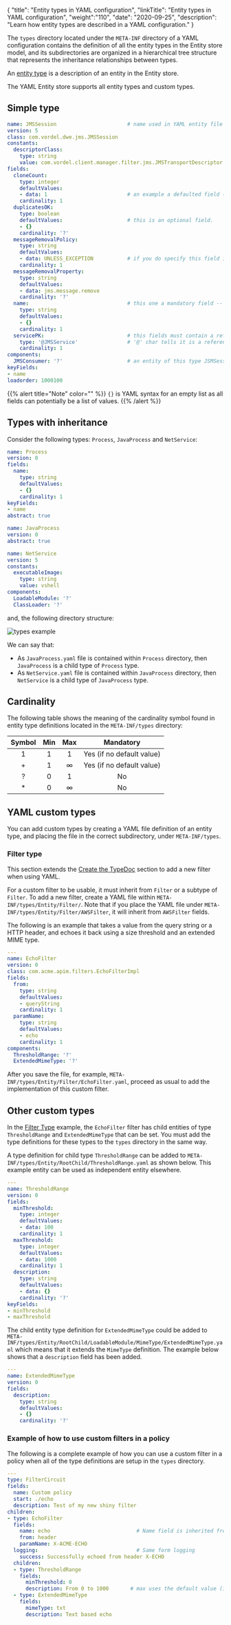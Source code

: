 {
"title": "Entity types in YAML configuration",
"linkTitle": "Entity types in YAML configuration",
"weight":"110",
"date": "2020-09-25",
"description": "Learn how entity types are described in a YAML configuration."
}

The `types` directory located under the `META-INF` directory of a YAML configuration contains the definition of all the entity types in the Entity store model, and its subdirectories are organized in a hierarchical tree structure that represents the inheritance relationships between types.

An [entity type](/docs/apigtw_devguide/entity_store/#entity-types) is a description of an entity in the Entity store.

The YAML Entity store supports all entity types and custom types.

## Simple type

```yaml
name: JMSSession                       # name used in YAML entity file
version: 5
class: com.vordel.dwe.jms.JMSSession
constants:
  descriptorClass:
    type: string
    value: com.vordel.client.manager.filter.jms.JMSTransportDescriptor
fields:
  cloneCount:
    type: integer
    defaultValues:
    - data: 1                          # an example a defaulted field (mandatory but having a default value)
    cardinality: 1
  duplicatesOK:
    type: boolean
    defaultValues:                     # this is an optional field.
    - {}
    cardinality: '?'
  messageRemovalPolicy:
    type: string
    defaultValues:
    - data: UNLESS_EXCEPTION           # if you do specify this field in you YAML file, value will be 'UNLESS_EXCEPTION'
    cardinality: 1
  messageRemovalProperty:
    type: string
    defaultValues:
    - data: jms.message.remove
    cardinality: '?'
  name:                                # this one a mandatory field -- it is actually a key field
    type: string
    defaultValues:
    - {}
    cardinality: 1
  servicePK:                           # this fields must contain a reference to another entity of type 'JMSService'
    type: '@JMSService'                # '@' char tells it is a reference
    cardinality: 1
components:
  JMSConsumer: '?'                     # an entity of this type JSMSession can have 1 children of type JMSConsumer
keyFields:
- name
loadorder: 1000100
```

{{% alert title="Note" color="" %}}
`{}` is YAML syntax for an empty list as all fields can potentially be a list of values.
{{% /alert %}}

## Types with inheritance

Consider the following types: `Process`, `JavaProcess` and `NetService`:

```yaml
name: Process
version: 0
fields:
  name:
    type: string
    defaultValues:
    - {}
    cardinality: 1
keyFields:
- name
abstract: true
```

```yaml
name: JavaProcess
version: 0
abstract: true
```

```yaml
name: NetService
version: 5
constants:
  executableImage:
    type: string
    value: vshell
components:
  LoadableModule: '?'
  ClassLoader: '?'
```

and, the following directory structure:

![types example](/Images/apim_yamles/yamles_types_example.png)

We can say that:

* As `JavaProcess.yaml` file is contained within `Process` directory, then `JavaProcess` is a child type of `Process` type.
* As `NetService.yaml` file is contained within `JavaProcess` directory, then `NetService` is a child type of `JavaProcess` type.

## Cardinality

The following table shows the meaning of the cardinality symbol found in entity type definitions located in the `META-INF/types` directory:

| Symbol | Min | Max | Mandatory |
|:------:|:---:|:---:|:---------:|
|   1    |  1  |  1  |    Yes (if no default value) |
|   +    |  1  |  ∞  |    Yes (if no default value) |
|   ?    |  0  |  1  |    No     |
|   *    |  0  |  ∞  |    No     |

## YAML custom types

You can add custom types by creating a YAML file definition of an entity type, and placing the file in the correct subdirectory, under `META-INF/types`.

### Filter type

This section extends the [Create the TypeDoc](/docs/apigtw_devguide/custom_filter_extension_kit/#create-the-typedoc) section to add a new filter when using YAML.

For a custom filter to be usable, it must inherit from `Filter` or a subtype of `Filter`. To add a new filter, create a YAML file within `META-INF/types/Entity/Filter/`. Note that if you place the YAML file under `META-INF/types/Entity/Filter/AWSFilter`, it will inherit from `AWSFilter` fields.

The following is an example that takes a value from the query string or a HTTP header, and echoes it back using a size threshold and an extended MIME type.

```yaml
---
name: EchoFilter
version: 0
class: com.acme.apim.filters.EchoFilterImpl
fields:
  from:
    type: string
    defaultValues:
    - queryString
    cardinality: 1
  paramName:
    type: string
    defaultValues:
    - echo
    cardinality: 1
components:
  ThresholdRange: '?'
  ExtendedMimeType: '?'
```

After you save the file, for example, `META-INF/types/Entity/Filter/EchoFilter.yaml`, proceed as usual to add the implementation of this custom filter.

## Other custom types

In the [Filter Type](#filter-type) example, the `EchoFilter` filter has child entities of type `ThresholdRange` and `ExtendedMimeType` that can be set. You must add the type definitions for these types to the `types` directory in the same way.

A type definition for child type `ThresholdRange` can be added to `META-INF/types/Entity/RootChild/ThresholdRange.yaml` as shown below. This example entity can be used as independent entity elsewhere.

```yaml
---
name: ThresholdRange
version: 0
fields:
  minThreshold:
    type: integer
    defaultValues:
    - data: 100
    cardinality: 1
  maxThreshold:
    type: integer
    defaultValues:
    - data: 1000
    cardinality: 1
  description:
    type: string
    defaultValues:
    - data: {}
    cardinality: '?'
keyFields:
- minThreshold
- maxThreshold
```

The child entity type definition for `ExtendedMimeType` could be added to `META-INF/types/Entity/RootChild/LoadableModule/MimeType/ExtendedMimeType.yaml` which means that it extends the `MimeType` definition. The example below shows that a `description` field has been added.

```yaml
---
name: ExtendedMimeType
version: 0
fields:
  description:
    type: string
    defaultValues:
    - {}
    cardinality: '?'
```

### Example of how to use custom filters in a policy

The following is a complete example of how you can use a custom filter in a policy when all of the type definitions are setup in the `types` directory.

```yaml
---
type: FilterCircuit
fields:
  name: Custom policy
  start: ./echo
  description: Test of my new shiny filter
children:
- type: EchoFilter
  fields:
    name: echo                            # Name field is inherited from
    from: header
    paramName: X-ACME-ECHO
  logging:                                # Same form logging
    success: Successfully echoed from header X-ECHO                         
  children:
  - type: ThresholdRange
    fields:
      minThreshold: 0
      description: From 0 to 1000       # max uses the default value (1000)
  - type: ExtendedMimeType
    fields:
      mimeType: txt
      description: Text based echo
    
```
